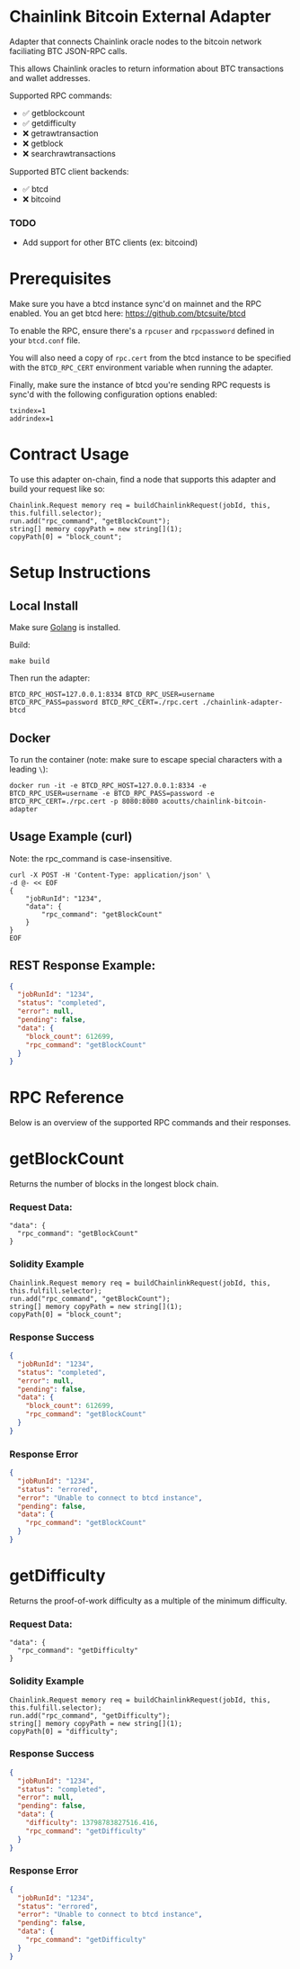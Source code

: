 # Chainlink Bitcoin External Adapter

Adapter that connects Chainlink oracle nodes to the bitcoin network faciliating BTC JSON-RPC calls.

This allows Chainlink oracles to return information about BTC transactions and wallet addresses.

Supported RPC commands:

- ✅ getblockcount
- ✅ getdifficulty
- ❌ getrawtransaction
- ❌ getblock
- ❌ searchrawtransactions

Supported BTC client backends:

- ✅ btcd
- ❌ bitcoind

### TODO

- Add support for other BTC clients (ex: bitcoind)

# Prerequisites

Make sure you have a btcd instance sync'd on mainnet and the RPC enabled. You an get btcd here:
https://github.com/btcsuite/btcd

To enable the RPC, ensure there's a `rpcuser` and `rpcpassword` defined in your `btcd.conf` file.

You will also need a copy of `rpc.cert` from the btcd instance to be specified with the `BTCD_RPC_CERT` environment variable when running the adapter.

Finally, make sure the instance of btcd you're sending RPC requests is sync'd with the following configuration options enabled:

```
txindex=1
addrindex=1
```

# Contract Usage

To use this adapter on-chain, find a node that supports this adapter and build your request like so:

```
Chainlink.Request memory req = buildChainlinkRequest(jobId, this, this.fulfill.selector);
run.add("rpc_command", "getBlockCount");
string[] memory copyPath = new string[](1);
copyPath[0] = "block_count";
```

# Setup Instructions

## Local Install

Make sure [Golang](https://golang.org/pkg/) is installed.

Build:

```
make build
```

Then run the adapter:

```
BTCD_RPC_HOST=127.0.0.1:8334 BTCD_RPC_USER=username BTCD_RPC_PASS=password BTCD_RPC_CERT=./rpc.cert ./chainlink-adapter-btcd
```

## Docker

To run the container (note: make sure to escape special characters with a leading `\`):

```
docker run -it -e BTCD_RPC_HOST=127.0.0.1:8334 -e BTCD_RPC_USER=username -e BTCD_RPC_PASS=password -e BTCD_RPC_CERT=./rpc.cert -p 8080:8080 acoutts/chainlink-bitcoin-adapter
```

## Usage Example (curl)

Note: the rpc_command is case-insensitive.

```
curl -X POST -H 'Content-Type: application/json' \
-d @- << EOF
{
	"jobRunId": "1234",
	"data": {
		"rpc_command": "getBlockCount"
	}
}
EOF
```

## REST Response Example:

```json
{
  "jobRunId": "1234",
  "status": "completed",
  "error": null,
  "pending": false,
  "data": {
    "block_count": 612699,
    "rpc_command": "getBlockCount"
  }
}
```

# RPC Reference

Below is an overview of the supported RPC commands and their responses.

# getBlockCount

Returns the number of blocks in the longest block chain.

### Request Data:

```
"data": {
  "rpc_command": "getBlockCount"
}
```

### Solidity Example

```
Chainlink.Request memory req = buildChainlinkRequest(jobId, this, this.fulfill.selector);
run.add("rpc_command", "getBlockCount");
string[] memory copyPath = new string[](1);
copyPath[0] = "block_count";
```

### Response Success

```json
{
  "jobRunId": "1234",
  "status": "completed",
  "error": null,
  "pending": false,
  "data": {
    "block_count": 612699,
    "rpc_command": "getBlockCount"
  }
}
```

### Response Error

```json
{
  "jobRunId": "1234",
  "status": "errored",
  "error": "Unable to connect to btcd instance",
  "pending": false,
  "data": {
    "rpc_command": "getBlockCount"
  }
}
```

# getDifficulty

Returns the proof-of-work difficulty as a multiple of the minimum difficulty.

### Request Data:

```
"data": {
  "rpc_command": "getDifficulty"
}
```

### Solidity Example

```
Chainlink.Request memory req = buildChainlinkRequest(jobId, this, this.fulfill.selector);
run.add("rpc_command", "getDifficulty");
string[] memory copyPath = new string[](1);
copyPath[0] = "difficulty";
```

### Response Success

```json
{
  "jobRunId": "1234",
  "status": "completed",
  "error": null,
  "pending": false,
  "data": {
    "difficulty": 13798783827516.416,
    "rpc_command": "getDifficulty"
  }
}
```

### Response Error

```json
{
  "jobRunId": "1234",
  "status": "errored",
  "error": "Unable to connect to btcd instance",
  "pending": false,
  "data": {
    "rpc_command": "getDifficulty"
  }
}
```
